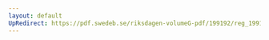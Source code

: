```yaml
---
layout: default
UpRedirect: https://pdf.swedeb.se/riksdagen-volumeG-pdf/199192/reg_199192_LU/reg_199192_LU_0011.pdf
---
```

